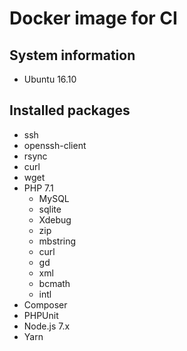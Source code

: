 # Docker image for CI

## System information
  * Ubuntu 16.10

## Installed packages
  * ssh
  * openssh-client
  * rsync
  * curl
  * wget
  * PHP 7.1
    * MySQL
    * sqlite
    * Xdebug
    * zip
    * mbstring
    * curl
    * gd
    * xml
    * bcmath
    * intl
  * Composer
  * PHPUnit
  * Node.js 7.x
  * Yarn

